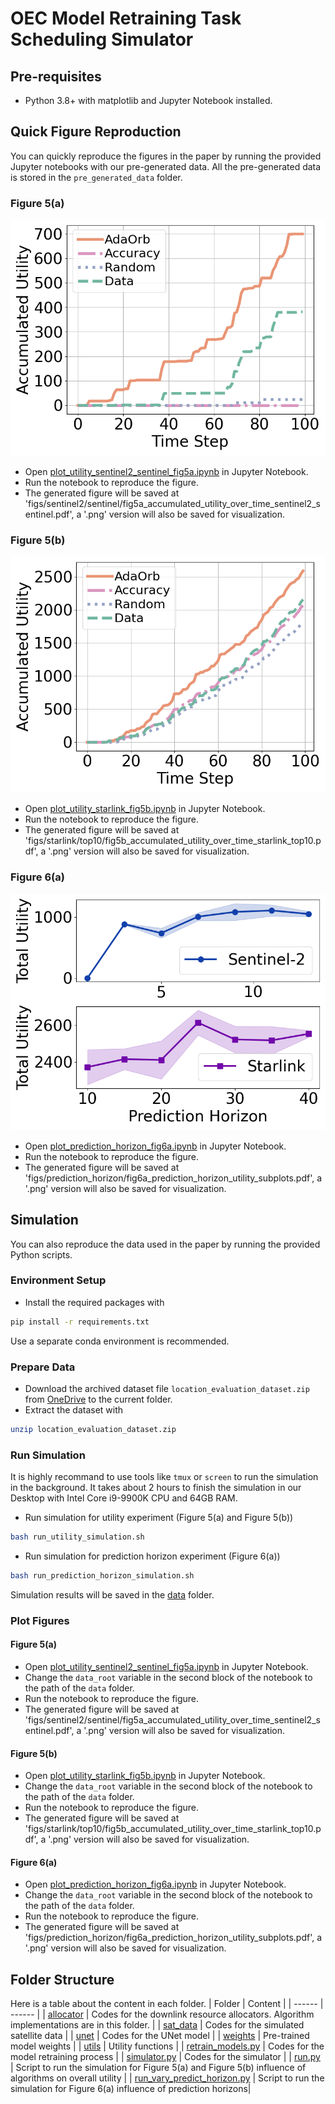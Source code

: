 # OEC Model Retraining Task Scheduling Simulator

## Pre-requisites
- Python 3.8+ with matplotlib and Jupyter Notebook installed.

## Quick Figure Reproduction
You can quickly reproduce the figures in the paper by running the provided Jupyter notebooks with our pre-generated data. All the pre-generated data is stored in the `pre_generated_data` folder.
### Figure 5(a)
![Figure 5(a)](docs/images/fig5a_accumulated_utility_over_time_sentinel2_sentinel.png)
- Open [plot_utility_sentinel2_sentinel_fig5a.ipynb](plot_utility_sentinel2_sentinel_fig5a.ipynb) in Jupyter Notebook.
- Run the notebook to reproduce the figure.
- The generated figure will be saved at 'figs/sentinel2/sentinel/fig5a_accumulated_utility_over_time_sentinel2_sentinel.pdf', a '.png' version will also be saved for visualization.
### Figure 5(b)
![Figure 5(b)](docs/images/fig5b_accumulated_utility_over_time_starlink_top10.png)
- Open [plot_utility_starlink_fig5b.ipynb](plot_utility_starlink_fig5b.ipynb) in Jupyter Notebook.
- Run the notebook to reproduce the figure.
- The generated figure will be saved at 'figs/starlink/top10/fig5b_accumulated_utility_over_time_starlink_top10.pdf', a '.png' version will also be saved for visualization.
### Figure 6(a)
![Figure 6(a)](docs/images/fig6a_prediction_horizon_utility_subplots.png)
- Open [plot_prediction_horizon_fig6a.ipynb](plot_prediction_horizon_fig6a.ipynb) in Jupyter Notebook.
- Run the notebook to reproduce the figure.
- The generated figure will be saved at 'figs/prediction_horizon/fig6a_prediction_horizon_utility_subplots.pdf', a '.png' version will also be saved for visualization.

## Simulation
You can also reproduce the data used in the paper by running the provided Python scripts.
### Environment Setup
- Install the required packages with
```bash
pip install -r requirements.txt
```
Use a separate conda environment is recommended.
### Prepare Data
- Download the archived dataset file `location_evaluation_dataset.zip` from [OneDrive](https://1drv.ms/u/c/96ae991c9e262838/EYzgrdoVSHpKlZdPJIfHHiwBbsbq2k3ShBsnUci4d4x7Ow?e=B1MA75) to the current folder.
- Extract the dataset with
```bash
unzip location_evaluation_dataset.zip
```
### Run Simulation
It is highly recommand to use tools like `tmux` or `screen` to run the simulation in the background.
It takes about 2 hours to finish the simulation in our Desktop with Intel Core i9-9900K CPU and 64GB RAM.
- Run simulation for utility experiment (Figure 5(a) and Figure 5(b))
```bash
bash run_utility_simulation.sh
```
- Run simulation for prediction horizon experiment (Figure 6(a))
```bash
bash run_prediction_horizon_simulation.sh
```
Simulation results will be saved in the [data](data) folder.
### Plot Figures
#### Figure 5(a)
- Open [plot_utility_sentinel2_sentinel_fig5a.ipynb](plot_utility_sentinel2_sentinel_fig5a.ipynb) in Jupyter Notebook.
- Change the `data_root` variable in the second block of the notebook to the path of the `data` folder.
- Run the notebook to reproduce the figure.
- The generated figure will be saved at 'figs/sentinel2/sentinel/fig5a_accumulated_utility_over_time_sentinel2_sentinel.pdf', a '.png' version will also be saved for visualization.
#### Figure 5(b)
- Open [plot_utility_starlink_fig5b.ipynb](plot_utility_starlink_fig5b.ipynb) in Jupyter Notebook.
- Change the `data_root` variable in the second block of the notebook to the path of the `data` folder.
- Run the notebook to reproduce the figure.
- The generated figure will be saved at 'figs/starlink/top10/fig5b_accumulated_utility_over_time_starlink_top10.pdf', a '.png' version will also be saved for visualization.
#### Figure 6(a)
- Open [plot_prediction_horizon_fig6a.ipynb](plot_prediction_horizon_fig6a.ipynb) in Jupyter Notebook.
- Change the `data_root` variable in the second block of the notebook to the path of the `data` folder.
- Run the notebook to reproduce the figure.
- The generated figure will be saved at 'figs/prediction_horizon/fig6a_prediction_horizon_utility_subplots.pdf', a '.png' version will also be saved for visualization.

## Folder Structure
Here is a table about the content in each folder.
| Folder | Content |
| ------ | ------ |
| [allocator](allocator) | Codes for the downlink resource allocators. Algorithm implementations are in this folder. |
| [sat_data](sat_data) | Codes for the simulated satellite data |
| [unet](unet) | Codes for the UNet model |
| [weights](weights) | Pre-trained model weights |
| [utils](utils) | Utility functions |
| [retrain_models.py](retrain_models.py) | Codes for the model retraining process |
| [simulator.py](simulator.py) | Codes for the simulator |
| [run.py](run.py) | Script to run the simulation for Figure 5(a) and Figure 5(b) influence of algorithms on overall utility |
| [run_vary_predict_horizon.py](run_vary_predict_horizon.py) | Script to run the simulation for Figure 6(a) influence of prediction horizons|



